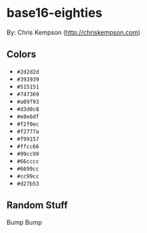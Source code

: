 # base16-eighties

By: Chris Kempson (http://chriskempson.com)

## Colors

* `#2d2d2d`
* `#393939`
* `#515151`
* `#747369`
* `#a09f93`
* `#d3d0c8`
* `#e8e6df`
* `#f2f0ec`
* `#f2777a`
* `#f99157`
* `#ffcc66`
* `#99cc99`
* `#66cccc`
* `#6699cc`
* `#cc99cc`
* `#d27b53`

## Random Stuff

Bump
Bump
